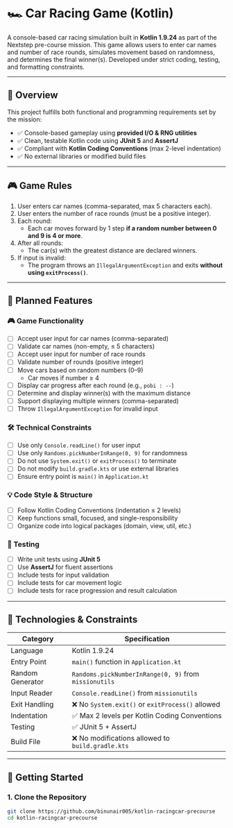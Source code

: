 # 🏎️ Car Racing Game (Kotlin)

A console-based car racing simulation built in **Kotlin 1.9.24** as part of the Nextstep pre-course mission. This game allows users to enter car names and number of race rounds, simulates movement based on randomness, and determines the final winner(s). Developed under strict coding, testing, and formatting constraints.

---

## 📌 Overview

This project fulfills both functional and programming requirements set by the mission:

- ✅ Console-based gameplay using **provided I/O & RNG utilities**
- ✅ Clean, testable Kotlin code using **JUnit 5** and **AssertJ**
- ✅ Compliant with **Kotlin Coding Conventions** (max 2-level indentation)
- ✅ No external libraries or modified build files

---

## 🎮 Game Rules

1. User enters car names (comma-separated, max 5 characters each).
2. User enters the number of race rounds (must be a positive integer).
3. Each round:
    - Each car moves forward by 1 step **if a random number between 0 and 9 is 4 or more**.
4. After all rounds:
    - The car(s) with the greatest distance are declared winners.
5. If input is invalid:
    - The program throws an `IllegalArgumentException` and exits **without using `exitProcess()`**.

---

## 🧩 Planned Features

### 🎮 Game Functionality
- [ ] Accept user input for car names (comma-separated)
- [ ] Validate car names (non-empty, ≤ 5 characters)
- [ ] Accept user input for number of race rounds
- [ ] Validate number of rounds (positive integer)
- [ ] Move cars based on random numbers (0–9)
    - Car moves if number ≥ 4
- [ ] Display car progress after each round (e.g., `pobi : --`)
- [ ] Determine and display winner(s) with the maximum distance
- [ ] Support displaying multiple winners (comma-separated)
- [ ] Throw `IllegalArgumentException` for invalid input

### 🛠 Technical Constraints
- [ ] Use only `Console.readLine()` for user input
- [ ] Use only `Randoms.pickNumberInRange(0, 9)` for randomness
- [ ] Do not use `System.exit()` or `exitProcess()` to terminate
- [ ] Do not modify `build.gradle.kts` or use external libraries
- [ ] Ensure entry point is `main()` in `Application.kt`

### 💡 Code Style & Structure
- [ ] Follow Kotlin Coding Conventions (indentation ≤ 2 levels)
- [ ] Keep functions small, focused, and single-responsibility
- [ ] Organize code into logical packages (domain, view, util, etc.)

### 🧪 Testing
- [ ] Write unit tests using **JUnit 5**
- [ ] Use **AssertJ** for fluent assertions
- [ ] Include tests for input validation
- [ ] Include tests for car movement logic
- [ ] Include tests for race progression and result calculation

---

## 🧰 Technologies & Constraints

| Category         | Specification                                         |
|------------------|-------------------------------------------------------|
| Language         | Kotlin 1.9.24                                         |
| Entry Point      | `main()` function in `Application.kt`                 |
| Random Generator | `Randoms.pickNumberInRange(0, 9)` from `missionutils` |
| Input Reader     | `Console.readLine()` from `missionutils`              |
| Exit Handling    | ❌ No `System.exit()` or `exitProcess()` allowed       |
| Indentation      | ✅ Max 2 levels per Kotlin Coding Conventions          |
| Testing          | ✅ JUnit 5 + AssertJ                                   |
| Build File       | ❌ No modifications allowed to `build.gradle.kts`      |

---

## 🚀 Getting Started

### 1. Clone the Repository

```bash
git clone https://github.com/binunair005/kotlin-racingcar-precourse
cd kotlin-racingcar-precourse
